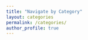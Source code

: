 ```yaml
---
title: "Navigate by Category"
layout: categories
permalink: /categories/
author_profile: true
---
```

